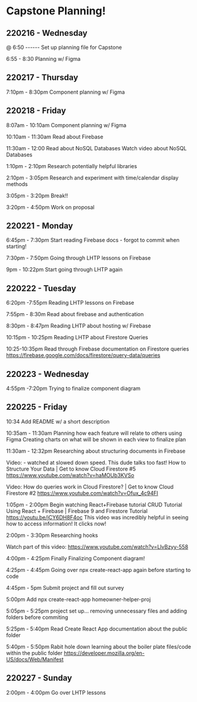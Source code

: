 # Capstone Planning!

220216 - Wednesday
---------------
@ 6:50 ------
Set up planning file for Capstone

6:55 - 8:30
Planning w/ Figma

220217 - Thursday
---------------
7:10pm - 8:30pm
Component planning w/ Figma

220218 - Friday
---------------
8:07am - 10:10am
Component planning w/ Figma

10:10am - 11:30am
Read about Firebase

11:30am - 12:00
Read about NoSQL Databases
Watch video about NoSQL Databases

1:10pm - 2:10pm
Research potentially helpful libraries

2:10pm - 3:05pm
Research and experiment with time/calendar display methods

3:05pm - 3:20pm
Break!!

3:20pm - 4:50pm
Work on proposal

220221 - Monday
---------------
6:45pm - 7:30pm
Start reading Firebase docs - forgot to commit when starting!

7:30pm - 7:50pm
Going through LHTP lessons on Firebase

9pm - 10:22pm
Start going through LHTP again

220222 - Tuesday
---------------
6:20pm -7:55pm
Reading LHTP lessons on Firebase

7:55pm - 8:30m
Read about firebase and authentication

8:30pm - 8:47pm
Reading LHTP about hosting w/ Firebase

10:15pm - 10:25pm
Reading LHTP about Firestore Queries

10:25-10:35pm
Read through Firebase documentation on Firestore queries
https://firebase.google.com/docs/firestore/query-data/queries

220223 - Wednesday
---------------
4:55pm -7:20pm
Trying to finalize component diagram

220225 - Friday
---------------
10:34
Add README w/ a short description

10:35am - 11:30am
Planning how each feature will relate to others using Figma
Creating charts on what will be shown in each view to finalize plan

11:30am - 12:32pm
Researching about structuring documents in Firebase

Video: - watched at slowed down speed. This dude talks too fast!
How to Structure Your Data | Get to know Cloud Firestore #5
https://www.youtube.com/watch?v=haMOUb3KVSo

Video:
How do queries work in Cloud Firestore? | Get to know Cloud Firestore #2
https://www.youtube.com/watch?v=Ofux_4c94FI

1:05pm - 2:00pm
Begin watching React+Firebase tutorial
CRUD Tutorial Using React + Firebase | Firebase 9 and Firestore Tutorial
https://youtu.be/jCY6DH8F4oc
This video was incredibly helpful in seeing how to access information! It clicks now!

2:00pm - 3:30pm
Researching hooks

Watch part of this video:
https://www.youtube.com/watch?v=LlvBzyy-558

4:00pm - 4:25pm
Finally Finalizing Component diagram!

4:25pm - 4:45pm
Going over npx create-react-app again before starting to code

4:45pm - 5pm
Submit project and fill out survey

5:00pm
Add npx create-react-app homeowner-helper-proj

5:05pm - 5:25pm
project set up... removing unnecessary files and adding folders before commiting

5:25pm - 5:40pm
Read Create React App documentation about the public folder

5:40pm - 5:50pm
Rabit hole down learning about the boiler plate files/code within the public folder
https://developer.mozilla.org/en-US/docs/Web/Manifest

220227 - Sunday
---------------
2:00pm - 4:00pm
Go over LHTP lessons